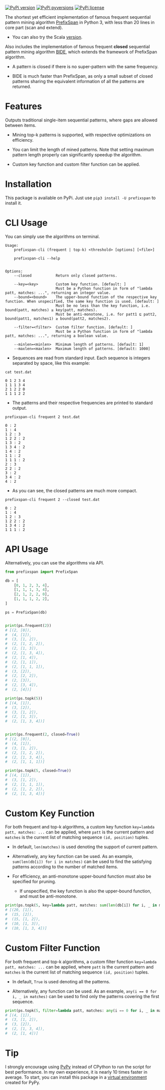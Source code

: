 [![PyPi version](https://img.shields.io/pypi/v/prefixspan.svg)](https://pypi.python.org/pypi/prefixspan/)
[![PyPi pyversions](https://img.shields.io/pypi/pyversions/prefixspan.svg)](https://pypi.python.org/pypi/prefixspan/)
[![PyPi license](https://img.shields.io/pypi/l/prefixspan.svg)](https://pypi.python.org/pypi/prefixspan/)

The shortest yet efficient implementation of famous frequent sequential pattern mining algorithm [PrefixSpan](https://ieeexplore.ieee.org/abstract/document/914830/) in Python 3, with less than 20 lines in core part (scan and extend).

- You can also try the Scala [version](https://github.com/chuanconggao/PrefixSpan-scala).

Also includes the implementation of famous frequent **closed** sequential pattern mining algorithm [BIDE](https://ieeexplore.ieee.org/abstract/document/1319986), which extends the framework of PrefixSpan algorithm.

- A pattern is closed if there is no super-pattern with the same frequency.

- BIDE is much faster than PrefixSpan, as only a small subset of closed patterns sharing the equivalent information of all the patterns are returned.

# Features

Outputs traditional single-item sequential patterns, where gaps are allowed between items.

- Mining top-k patterns is supported, with respective optimizations on efficiency.

- You can limit the length of mined patterns. Note that setting maximum pattern length properly can significantly speedup the algorithm.

- Custom key function and custom filter function can be applied.

# Installation

This package is available on PyPi. Just use `pip3 install -U prefixspan` to install it.

# CLI Usage

You can simply use the algorithms on terminal.

``` text
Usage:
    prefixspan-cli (frequent | top-k) <threshold> [options] [<file>]

    prefixspan-cli --help


Options:
    --closed           Return only closed patterns.
    
    --key=<key>        Custom key function. [default: ]
                       Must be a Python function in form of "lambda patt, matches: ...", returning an integer value.
    --bound=<bound>    The upper-bound function of the respective key function. When unspecified, the same key function is used. [default: ]
                       Must be no less than the key function, i.e. bound(patt, matches) ≥ key(patt, matches).
                       Must be anti-monotone, i.e. for patt1 ⊑ patt2, bound(patt1, matches1) ≥ bound(patt2, matches2).

    --filter=<filter>  Custom filter function. [default: ]
                       Must be a Python function in form of "lambda patt, matches: ...", returning a boolean value.

    --minlen=<minlen>  Minimum length of patterns. [default: 1]
    --maxlen=<maxlen>  Maximum length of patterns. [default: 1000]
```

* Sequences are read from standard input. Each sequence is integers separated by space, like this example:

``` text
cat test.dat

0 1 2 3 4
1 1 1 3 4
2 1 2 2 0
1 1 1 2 2
```

* The patterns and their respective frequencies are printed to standard output.

``` text
prefixspan-cli frequent 2 test.dat

0 : 2
1 : 4
1 2 : 3
1 2 2 : 2
1 3 : 2
1 3 4 : 2
1 4 : 2
1 1 : 2
1 1 1 : 2
2 : 3
2 2 : 2
3 : 2
3 4 : 2
4 : 2
```

* As you can see, the closed patterns are much more compact.

``` text
prefixspan-cli frequent 2 --closed test.dat

0 : 2
1 : 4
1 2 : 3
1 2 2 : 2
1 3 4 : 2
1 1 1 : 2
```

# API Usage

Alternatively, you can use the algorithms via API.

``` python
from prefixspan import PrefixSpan

db = [
    [0, 1, 2, 3, 4],
    [1, 1, 1, 3, 4],
    [2, 1, 2, 2, 0],
    [1, 1, 1, 2, 2],
]

ps = PrefixSpan(db)


print(ps.frequent(2))
# [(2, [0]),
#  (4, [1]),
#  (3, [1, 2]),
#  (2, [1, 2, 2]),
#  (2, [1, 3]),
#  (2, [1, 3, 4]),
#  (2, [1, 4]),
#  (2, [1, 1]),
#  (2, [1, 1, 1]),
#  (3, [2]),
#  (2, [2, 2]),
#  (2, [3]),
#  (2, [3, 4]),
#  (2, [4])]

print(ps.topk(5))
# [(4, [1]),
#  (3, [2]),
#  (3, [1, 2]),
#  (2, [1, 3]),
#  (2, [1, 3, 4])]


print(ps.frequent(2, closed=True))
# [(2, [0]),
#  (4, [1]),
#  (3, [1, 2]),
#  (2, [1, 2, 2]),
#  (2, [1, 3, 4]),
#  (2, [1, 1, 1])]

print(ps.topk(5, closed=True))
# [(4, [1]),
#  (3, [1, 2]),
#  (2, [1, 1, 1]),
#  (2, [1, 2, 2]),
#  (2, [1, 3, 4])]
```

# Custom Key Function

For both frequent and top-k algorithms, a custom key function `key=lambda patt, matches: ...` can be applied, where `patt` is the current pattern and `matches` is the current list of matching sequence `(id, position)` tuples.
    
- In default, `len(matches)` is used denoting the support of current pattern.

- Alternatively, any key function can be used. As an example, `sum(len(db[i]) for i in matches)` can be used to find the satisfying patterns according to the number of matched items.

- For efficiency, an anti-monotone upper-bound function must also be specified for pruning.

    - If unspecified, the key function is also the upper-bound function, and must be anti-monotone.

``` python
print(ps.topk(5, key=lambda patt, matches: sum(len(db[i]) for i, _ in matches)))
# [(20, [1]),
#  (15, [2]),
#  (15, [1, 2]),
#  (10, [1, 3]),
#  (10, [1, 3, 4])]
```

# Custom Filter Function

For both frequent and top-k algorithms, a custom filter function `key=lambda patt, matches: ...` can be applied, where `patt` is the current pattern and `matches` is the current list of matching sequence `(id, position)` tuples.

- In default, `True` is used denoting all the patterns.

- Alternatively, any function can be used. As an example, `any(i == 0 for i, _ in matches)` can be used to find only the patterns covering the first sequence.

``` python
print(ps.topk(5, filter=lambda patt, matches: any(i == 0 for i, _ in matches)))
# [(4, [1]),
#  (3, [1, 2]),
#  (3, [2]),
#  (2, [1, 3, 4]),
#  (2, [1, 4])]
```

# Tip

I strongly encourage using [PyPy](http://pypy.org/) instead of CPython to run the script for best performance. In my own experience, it is nearly 10 times faster in average. To start, you can install this package in a [virtual environment](https://virtualenv.pypa.io/en/stable/) created for PyPy.
